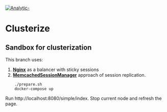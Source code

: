 [![Analytic-](https://ga-beacon.appspot.com/UA-73781306-2/replication-backup-memcached)](https://github.com/igrigorik/ga-beacon)

# Clusterize

## Sandbox for clusterization

This branch uses:

1. **[Nginx](http://nginx.org/)** as a balancer with sticky sessions
2. **[MemcachedSessionManager](https://code.google.com/p/memcached-session-manager/)** approach of session replication.


```
    ./prepare.sh
    docker-compose up
```

Run http://localhost:8080/simple/index. Stop current node and refresh the page.
